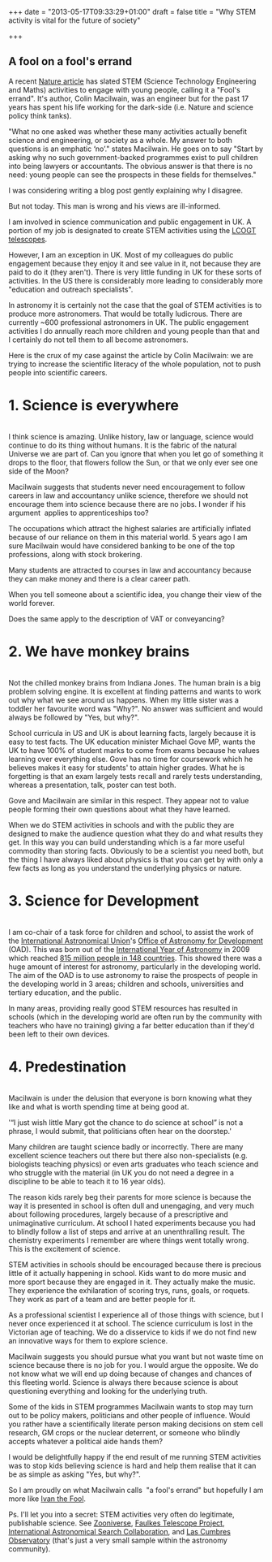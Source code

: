 +++
date = "2013-05-17T09:33:29+01:00"
draft = false
title = "Why STEM activity is vital for the future of society"

+++

## A fool on a fool's errand

<p>A recent <a href="http://www.nature.com/news/driving-students-into-science-is-a-fool-s-errand-1.12981">Nature article</a> has slated STEM (Science Technology Engineering and Maths) activities to engage with young people, calling it a "Fool's errand". It's author, Colin Macilwain, was an engineer but for the past 17 years has spent his life working for the dark-side (i.e. Nature and science policy think tanks).</p>

<p>"What no one asked was whether these many activities actually benefit science and engineering, or society as a whole. My answer to both questions is an emphatic &#8216;no&#8217;." states Macilwain. He goes on to say "Start by asking why no such government-backed programmes exist to pull children into being lawyers or accountants. The obvious answer is that there is no need: young people can see the prospects in these fields for themselves."</p>

<p>I was considering writing a blog post gently explaining why I disagree.</p>

<p>But not today. This man is wrong and his views are ill-informed.</p>

<p>I am involved in science communication and public engagement in UK. A portion of my job is designated to create STEM activities using the <a href="http://lcogt.net">LCOGT telescopes</a>.</p>

<p>However, I am an exception in UK. Most of my colleagues do public engagement because they enjoy it and see value in it, not because they are paid to do it (they aren't). There is very little funding in UK for these sorts of activities. In the US there is considerably more leading to considerably more "education and outreach specialists".</p>

<p>In astronomy it is certainly not the case that the goal of STEM activities is to produce more astronomers. That would be totally ludicrous. There are currently ~600 professional astronomers in UK. The public engagement activities I do annually reach more children and young people than that and I certainly do not tell them to all become astronomers.</p>

<p>Here is the crux of my case against the article by Colin Macilwain: we are trying to increase the scientific literacy of the whole population, not to push people into scientific careers.<br /><h1>1. Science is everywhere</h1><br />I think science is amazing. Unlike history, law or language, science would continue to do its thing without humans. It is the fabric of the natural Universe we are part of. Can you ignore that when you let go of something it drops to the floor, that flowers follow the Sun, or that we only ever see one side of the Moon?</p>

<p>Macilwain suggests that students never need encouragement to follow careers in law and accountancy unlike science, therefore we should not encourage them into science because there are no jobs. I wonder if his argument &#160;applies to&#160;apprenticeships&#160;too?</p>

<p>The occupations which attract the highest salaries are artificially inflated because of our reliance on them in this material world. 5 years ago I am sure Macilwain would have considered banking to be one of the top professions, along with stock brokering.</p>

<p>Many students are attracted to courses in law and accountancy because they can make money and there is a clear career path.</p>

<p>When you tell someone about a scientific idea, you change their view of the world forever.</p>

<p>Does the same apply to the description of VAT or conveyancing?<br /><h1>2. We have monkey brains</h1><br />Not the chilled monkey brains from Indiana Jones. The human brain is a big problem solving engine. It is excellent at finding patterns and wants to work out why what we see around us happens. When my little sister was a toddler her favourite word was "Why?". No answer was sufficient and would always be followed by "Yes, but why?".</p>

<p>School curricula in US and UK is about learning facts, largely because it is easy to test facts. The UK education minister Michael Gove MP, wants the UK to have 100% of student marks to come from exams because he values learning over everything else. Gove has no time for coursework which he believes makes it easy for students' to attain higher grades. What he is forgetting is that an exam largely tests recall and rarely tests understanding, whereas a presentation, talk, poster can test both.</p>

<p>Gove and Macilwain are similar in this respect. They appear not to value people forming their own questions about what they have learned.</p>

<p>When we do STEM activities in schools and with the public they are designed to make the audience question what they do and what results they get. In this way you can build understanding which is a far more useful commodity than storing facts. Obviously to be a scientist you need both, but the thing I have always liked about physics is that you can get by with only a few facts as long as you understand the underlying physics or nature.<br /><h1>3. Science for Development</h1><br />I am co-chair of a task force for children and school, to assist the work of the <a href="http://iau.org">International Astronomical Union</a>'s <a href="http://astro4dev.org">Office of Astronomy for Development</a> (OAD). This was born out of the <a href="http://www.astronomy2009.org/">International Year of Astronomy</a> in 2009 which reached <a href="http://www.astronomy2009.org/resources/documents/detail/iya2009_final_report/">815 million people in 148 countries</a>. This showed there was a huge amount of interest for astronomy, particularly in the developing world. The aim of the OAD is to use astronomy to raise the prospects of people in the developing world in 3 areas; children and schools, universities and tertiary education, and the public.</p>

<p>In many areas, providing really good STEM resources has resulted in schools (which in the developing world are often run by the community with teachers who have no training) giving a far better education than if they'd been left to their own devices.<br /><h1>4. Predestination</h1><br />Macilwain is under the delusion that everyone is born knowing what they like and what is worth spending time at being good at.</p>

<p>'&#8220;I just wish little Mary got the chance to do science at school&#8221; is not a phrase, I would submit, that politicians often hear on the doorstep.'</p>

<p>Many children are taught science badly or incorrectly. There are many excellent science teachers out there but there also non-specialists (e.g. biologists teaching physics) or even arts graduates who teach science and who struggle with the material (in UK you do not need a degree in a discipline to be able to teach it to 16 year olds).</p>

<p>The reason kids rarely beg their parents for more science is because the way it is presented in school is often dull and unengaging, and very much about following procedures, largely because of a prescriptive and unimaginative curriculum. At school I hated experiments because you had to blindly follow a list of steps and arrive at an unenthralling result. The chemistry experiments I remember are where things went totally wrong. This is the excitement of science.</p>

<p>STEM activities in schools should be encouraged because there is precious little of it actually happening in school. Kids want to do more music and more sport because they are engaged in it. They actually make the music. They experience the exhilaration of scoring trys, runs, goals, or roquets. They work as part of a team and are better people for it.</p>

<p>As a professional scientist I experience all of those things with science, but I never once experienced it at school. The science curriculum is lost in the Victorian age of teaching. We do a disservice to kids if we do not find new an innovative ways for them to explore science.</p>

<p>Macilwain suggests you should pursue what you want but not waste time on science because there is no job for you. I would argue the opposite. We do not know what we will end up doing because of changes and chances of this fleeting world. Science is always there because science is about questioning everything and looking for the underlying truth.</p>

<p>Some of the kids in STEM programmes Macilwain wants to stop may turn out to be policy makers, politicians and other people of influence. Would you rather have a scientifically literate person making decisions on stem cell research, GM crops or the nuclear deterrent, or someone who blindly accepts whatever a political aide hands them?</p>

<p>I would be delightfully happy if the end result of me running STEM activities was to stop kids believing science is hard and help them realise that it can be as simple as asking "Yes, but why?".</p>

<p>So I am proudly on what Macilwain calls &#160;"a fool's errand" but hopefully I am more like <a href="http://en.wikipedia.org/wiki/Ivan_the_Fool">Ivan the Fool</a>.</p>

<p>Ps. I'll let you into a secret: STEM activities very often do legitimate, publishable science. See <a href="http://zooniverse.org">Zooniverse</a>, <a href="http://www.faulkes-telescope.com">Faulkes Telescope Project</a>, <a href="http://iasc.hsutx.edu/">International Astronomical Search Collaboration</a>, and <a href="http://lcogt.net">Las Cumbres Observatory</a>&#160;(that's just a very small sample within the astronomy community).</p>